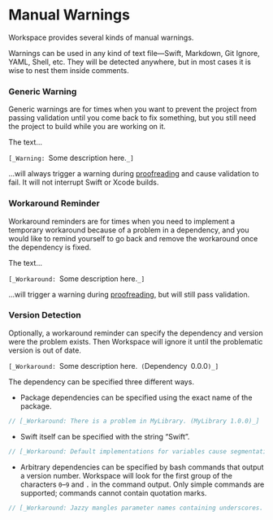 <!--
 Manual Warnings.md

 This source file is part of the Workspace open source project.
 https://github.com/SDGGiesbrecht/Workspace

 Copyright ©2017 Jeremy David Giesbrecht and the Workspace project contributors.

 Soli Deo gloria.

 Licensed under the Apache Licence, Version 2.0.
 See http://www.apache.org/licenses/LICENSE-2.0 for licence information.
 -->

# Manual Warnings

Workspace provides several kinds of manual warnings.

Warnings can be used in any kind of text file—Swift, Markdown, Git Ignore, YAML, Shell, etc. They will be detected anywhere, but in most cases it is wise to nest them inside comments.

### Generic Warning

Generic warnings are for times when you want to prevent the project from passing validation until you come back to fix something, but you still need the project to build while you are working on it.

The text...

`[_Warning: `Some description here.`_]`

...will always trigger a warning during [proofreading](Proofreading.md) and cause validation to fail. It will not interrupt Swift or Xcode builds.

### Workaround Reminder

Workaround reminders are for times when you need to implement a temporary workaround because of a problem in a dependency, and you would like to remind yourself to go back and remove the workaround once the dependency is fixed.

The text...

`[_Workaround: `Some description here.`_]`

...will trigger a warning during [proofreading](Proofreading.md), but will still pass validation.

### Version Detection

Optionally, a workaround reminder can specify the dependency and version were the problem exists. Then Workspace will ignore it until the problematic version is out of date.

`[_Workaround: `Some description here.` (`Dependency` `0.0.0`)_]`

The dependency can be specified three different ways.

- Package dependencies can be specified using the exact name of the package.
```swift
// [_Workaround: There is a problem in MyLibrary. (MyLibrary 1.0.0)_]
```

- Swift itself can be specified with the string “Swift”.
```swift
// [_Workaround: Default implementations for variables cause segmentation faults on Linux. (Swift 3.0.2)_]
```

- Arbitrary dependencies can be specified by bash commands that output a version number. Workspace will look for the first group of the characters `0`–`9` and `.` in the command output. Only simple commands are supported; commands cannot contain quotation marks.
```swift
// [_Workaround: Jazzy mangles parameter names containing underscores. (jazzy --version 0.7.4)_]
```
